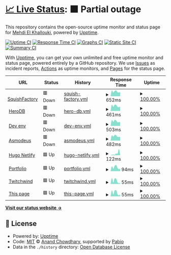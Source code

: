 # [📈 Live Status](https://demo.upptime.js.org): <!--live status--> **🟧 Partial outage**

This repository contains the open-source uptime monitor and status page for [Mehdi El Khallouki](mtech-cmd.github.io), powered by [Upptime](https://github.com/upptime/upptime).

[![Uptime CI](https://github.com/MTech-cmd/mtech-upptime/workflows/Uptime%20CI/badge.svg)](https://github.com/MTech-cmd/mtech-upptime/actions?query=workflow%3A%22Uptime+CI%22)
[![Response Time CI](https://github.com/MTech-cmd/mtech-upptime/workflows/Response%20Time%20CI/badge.svg)](https://github.com/MTech-cmd/mtech-upptime/actions?query=workflow%3A%22Response+Time+CI%22)
[![Graphs CI](https://github.com/MTech-cmd/mtech-upptime/workflows/Graphs%20CI/badge.svg)](https://github.com/MTech-cmd/mtech-upptime/actions?query=workflow%3A%22Graphs+CI%22)
[![Static Site CI](https://github.com/MTech-cmd/mtech-upptime/workflows/Static%20Site%20CI/badge.svg)](https://github.com/MTech-cmd/mtech-upptime/actions?query=workflow%3A%22Static+Site+CI%22)
[![Summary CI](https://github.com/MTech-cmd/mtech-upptime/workflows/Summary%20CI/badge.svg)](https://github.com/MTech-cmd/mtech-upptime/actions?query=workflow%3A%22Summary+CI%22)

With [Upptime](https://upptime.js.org), you can get your own unlimited and free uptime monitor and status page, powered entirely by a GitHub repository. We use [Issues](https://github.com/MTech-cmd/mtech-upptime/issues) as incident reports, [Actions](https://github.com/MTech-cmd/mtech-upptime/actions) as uptime monitors, and [Pages](https://demo.upptime.js.org) for the status page.

<!--start: status pages-->
<!-- This summary is generated by Upptime (https://github.com/upptime/upptime) -->
<!-- Do not edit this manually, your changes will be overwritten -->
<!-- prettier-ignore -->
| URL | Status | History | Response Time | Uptime |
| --- | ------ | ------- | ------------- | ------ |
| <img alt="" src="https://icons.duckduckgo.com/ip3/mymellow.mooo.com.ico" height="13"> [SquishFactory](https://mymellow.mooo.com/) | 🟥 Down | [squish-factory.yml](https://github.com/MTech-cmd/mtech-upptime/commits/HEAD/history/squish-factory.yml) | <details><summary><img alt="Response time graph" src="./graphs/squish-factory/response-time-week.png" height="20"> 652ms</summary><br><a href="https://MTech-cmd.github.io/mtech-upptime/history/squish-factory"><img alt="Response time 792" src="https://img.shields.io/endpoint?url=https%3A%2F%2Fraw.githubusercontent.com%2FMTech-cmd%2Fmtech-upptime%2FHEAD%2Fapi%2Fsquish-factory%2Fresponse-time.json"></a><br><a href="https://MTech-cmd.github.io/mtech-upptime/history/squish-factory"><img alt="24-hour response time 583" src="https://img.shields.io/endpoint?url=https%3A%2F%2Fraw.githubusercontent.com%2FMTech-cmd%2Fmtech-upptime%2FHEAD%2Fapi%2Fsquish-factory%2Fresponse-time-day.json"></a><br><a href="https://MTech-cmd.github.io/mtech-upptime/history/squish-factory"><img alt="7-day response time 652" src="https://img.shields.io/endpoint?url=https%3A%2F%2Fraw.githubusercontent.com%2FMTech-cmd%2Fmtech-upptime%2FHEAD%2Fapi%2Fsquish-factory%2Fresponse-time-week.json"></a><br><a href="https://MTech-cmd.github.io/mtech-upptime/history/squish-factory"><img alt="30-day response time 697" src="https://img.shields.io/endpoint?url=https%3A%2F%2Fraw.githubusercontent.com%2FMTech-cmd%2Fmtech-upptime%2FHEAD%2Fapi%2Fsquish-factory%2Fresponse-time-month.json"></a><br><a href="https://MTech-cmd.github.io/mtech-upptime/history/squish-factory"><img alt="1-year response time 792" src="https://img.shields.io/endpoint?url=https%3A%2F%2Fraw.githubusercontent.com%2FMTech-cmd%2Fmtech-upptime%2FHEAD%2Fapi%2Fsquish-factory%2Fresponse-time-year.json"></a></details> | <details><summary><a href="https://MTech-cmd.github.io/mtech-upptime/history/squish-factory">100.00%</a></summary><a href="https://MTech-cmd.github.io/mtech-upptime/history/squish-factory"><img alt="All-time uptime 98.72%" src="https://img.shields.io/endpoint?url=https%3A%2F%2Fraw.githubusercontent.com%2FMTech-cmd%2Fmtech-upptime%2FHEAD%2Fapi%2Fsquish-factory%2Fuptime.json"></a><br><a href="https://MTech-cmd.github.io/mtech-upptime/history/squish-factory"><img alt="24-hour uptime 99.99%" src="https://img.shields.io/endpoint?url=https%3A%2F%2Fraw.githubusercontent.com%2FMTech-cmd%2Fmtech-upptime%2FHEAD%2Fapi%2Fsquish-factory%2Fuptime-day.json"></a><br><a href="https://MTech-cmd.github.io/mtech-upptime/history/squish-factory"><img alt="7-day uptime 100.00%" src="https://img.shields.io/endpoint?url=https%3A%2F%2Fraw.githubusercontent.com%2FMTech-cmd%2Fmtech-upptime%2FHEAD%2Fapi%2Fsquish-factory%2Fuptime-week.json"></a><br><a href="https://MTech-cmd.github.io/mtech-upptime/history/squish-factory"><img alt="30-day uptime 97.47%" src="https://img.shields.io/endpoint?url=https%3A%2F%2Fraw.githubusercontent.com%2FMTech-cmd%2Fmtech-upptime%2FHEAD%2Fapi%2Fsquish-factory%2Fuptime-month.json"></a><br><a href="https://MTech-cmd.github.io/mtech-upptime/history/squish-factory"><img alt="1-year uptime 98.72%" src="https://img.shields.io/endpoint?url=https%3A%2F%2Fraw.githubusercontent.com%2FMTech-cmd%2Fmtech-upptime%2FHEAD%2Fapi%2Fsquish-factory%2Fuptime-year.json"></a></details>
| <img alt="" src="https://icons.duckduckgo.com/ip3/herodb.mooo.com.ico" height="13"> [HeroDB](https://herodb.mooo.com/) | 🟥 Down | [hero-db.yml](https://github.com/MTech-cmd/mtech-upptime/commits/HEAD/history/hero-db.yml) | <details><summary><img alt="Response time graph" src="./graphs/hero-db/response-time-week.png" height="20"> 461ms</summary><br><a href="https://MTech-cmd.github.io/mtech-upptime/history/hero-db"><img alt="Response time 507" src="https://img.shields.io/endpoint?url=https%3A%2F%2Fraw.githubusercontent.com%2FMTech-cmd%2Fmtech-upptime%2FHEAD%2Fapi%2Fhero-db%2Fresponse-time.json"></a><br><a href="https://MTech-cmd.github.io/mtech-upptime/history/hero-db"><img alt="24-hour response time 395" src="https://img.shields.io/endpoint?url=https%3A%2F%2Fraw.githubusercontent.com%2FMTech-cmd%2Fmtech-upptime%2FHEAD%2Fapi%2Fhero-db%2Fresponse-time-day.json"></a><br><a href="https://MTech-cmd.github.io/mtech-upptime/history/hero-db"><img alt="7-day response time 461" src="https://img.shields.io/endpoint?url=https%3A%2F%2Fraw.githubusercontent.com%2FMTech-cmd%2Fmtech-upptime%2FHEAD%2Fapi%2Fhero-db%2Fresponse-time-week.json"></a><br><a href="https://MTech-cmd.github.io/mtech-upptime/history/hero-db"><img alt="30-day response time 497" src="https://img.shields.io/endpoint?url=https%3A%2F%2Fraw.githubusercontent.com%2FMTech-cmd%2Fmtech-upptime%2FHEAD%2Fapi%2Fhero-db%2Fresponse-time-month.json"></a><br><a href="https://MTech-cmd.github.io/mtech-upptime/history/hero-db"><img alt="1-year response time 507" src="https://img.shields.io/endpoint?url=https%3A%2F%2Fraw.githubusercontent.com%2FMTech-cmd%2Fmtech-upptime%2FHEAD%2Fapi%2Fhero-db%2Fresponse-time-year.json"></a></details> | <details><summary><a href="https://MTech-cmd.github.io/mtech-upptime/history/hero-db">100.00%</a></summary><a href="https://MTech-cmd.github.io/mtech-upptime/history/hero-db"><img alt="All-time uptime 98.72%" src="https://img.shields.io/endpoint?url=https%3A%2F%2Fraw.githubusercontent.com%2FMTech-cmd%2Fmtech-upptime%2FHEAD%2Fapi%2Fhero-db%2Fuptime.json"></a><br><a href="https://MTech-cmd.github.io/mtech-upptime/history/hero-db"><img alt="24-hour uptime 99.99%" src="https://img.shields.io/endpoint?url=https%3A%2F%2Fraw.githubusercontent.com%2FMTech-cmd%2Fmtech-upptime%2FHEAD%2Fapi%2Fhero-db%2Fuptime-day.json"></a><br><a href="https://MTech-cmd.github.io/mtech-upptime/history/hero-db"><img alt="7-day uptime 100.00%" src="https://img.shields.io/endpoint?url=https%3A%2F%2Fraw.githubusercontent.com%2FMTech-cmd%2Fmtech-upptime%2FHEAD%2Fapi%2Fhero-db%2Fuptime-week.json"></a><br><a href="https://MTech-cmd.github.io/mtech-upptime/history/hero-db"><img alt="30-day uptime 97.47%" src="https://img.shields.io/endpoint?url=https%3A%2F%2Fraw.githubusercontent.com%2FMTech-cmd%2Fmtech-upptime%2FHEAD%2Fapi%2Fhero-db%2Fuptime-month.json"></a><br><a href="https://MTech-cmd.github.io/mtech-upptime/history/hero-db"><img alt="1-year uptime 98.72%" src="https://img.shields.io/endpoint?url=https%3A%2F%2Fraw.githubusercontent.com%2FMTech-cmd%2Fmtech-upptime%2FHEAD%2Fapi%2Fhero-db%2Fuptime-year.json"></a></details>
| <img alt="" src="https://icons.duckduckgo.com/ip3/develop.twilightparadox.com.ico" height="13"> [Dev env](https://develop.twilightparadox.com/) | 🟥 Down | [dev-env.yml](https://github.com/MTech-cmd/mtech-upptime/commits/HEAD/history/dev-env.yml) | <details><summary><img alt="Response time graph" src="./graphs/dev-env/response-time-week.png" height="20"> 503ms</summary><br><a href="https://MTech-cmd.github.io/mtech-upptime/history/dev-env"><img alt="Response time 581" src="https://img.shields.io/endpoint?url=https%3A%2F%2Fraw.githubusercontent.com%2FMTech-cmd%2Fmtech-upptime%2FHEAD%2Fapi%2Fdev-env%2Fresponse-time.json"></a><br><a href="https://MTech-cmd.github.io/mtech-upptime/history/dev-env"><img alt="24-hour response time 415" src="https://img.shields.io/endpoint?url=https%3A%2F%2Fraw.githubusercontent.com%2FMTech-cmd%2Fmtech-upptime%2FHEAD%2Fapi%2Fdev-env%2Fresponse-time-day.json"></a><br><a href="https://MTech-cmd.github.io/mtech-upptime/history/dev-env"><img alt="7-day response time 503" src="https://img.shields.io/endpoint?url=https%3A%2F%2Fraw.githubusercontent.com%2FMTech-cmd%2Fmtech-upptime%2FHEAD%2Fapi%2Fdev-env%2Fresponse-time-week.json"></a><br><a href="https://MTech-cmd.github.io/mtech-upptime/history/dev-env"><img alt="30-day response time 490" src="https://img.shields.io/endpoint?url=https%3A%2F%2Fraw.githubusercontent.com%2FMTech-cmd%2Fmtech-upptime%2FHEAD%2Fapi%2Fdev-env%2Fresponse-time-month.json"></a><br><a href="https://MTech-cmd.github.io/mtech-upptime/history/dev-env"><img alt="1-year response time 581" src="https://img.shields.io/endpoint?url=https%3A%2F%2Fraw.githubusercontent.com%2FMTech-cmd%2Fmtech-upptime%2FHEAD%2Fapi%2Fdev-env%2Fresponse-time-year.json"></a></details> | <details><summary><a href="https://MTech-cmd.github.io/mtech-upptime/history/dev-env">100.00%</a></summary><a href="https://MTech-cmd.github.io/mtech-upptime/history/dev-env"><img alt="All-time uptime 98.72%" src="https://img.shields.io/endpoint?url=https%3A%2F%2Fraw.githubusercontent.com%2FMTech-cmd%2Fmtech-upptime%2FHEAD%2Fapi%2Fdev-env%2Fuptime.json"></a><br><a href="https://MTech-cmd.github.io/mtech-upptime/history/dev-env"><img alt="24-hour uptime 99.99%" src="https://img.shields.io/endpoint?url=https%3A%2F%2Fraw.githubusercontent.com%2FMTech-cmd%2Fmtech-upptime%2FHEAD%2Fapi%2Fdev-env%2Fuptime-day.json"></a><br><a href="https://MTech-cmd.github.io/mtech-upptime/history/dev-env"><img alt="7-day uptime 100.00%" src="https://img.shields.io/endpoint?url=https%3A%2F%2Fraw.githubusercontent.com%2FMTech-cmd%2Fmtech-upptime%2FHEAD%2Fapi%2Fdev-env%2Fuptime-week.json"></a><br><a href="https://MTech-cmd.github.io/mtech-upptime/history/dev-env"><img alt="30-day uptime 97.47%" src="https://img.shields.io/endpoint?url=https%3A%2F%2Fraw.githubusercontent.com%2FMTech-cmd%2Fmtech-upptime%2FHEAD%2Fapi%2Fdev-env%2Fuptime-month.json"></a><br><a href="https://MTech-cmd.github.io/mtech-upptime/history/dev-env"><img alt="1-year uptime 98.72%" src="https://img.shields.io/endpoint?url=https%3A%2F%2Fraw.githubusercontent.com%2FMTech-cmd%2Fmtech-upptime%2FHEAD%2Fapi%2Fdev-env%2Fuptime-year.json"></a></details>
| <img alt="" src="https://icons.duckduckgo.com/ip3/ashmedai.mooo.com.ico" height="13"> [Asmodeus](https://ashmedai.mooo.com/) | 🟥 Down | [asmodeus.yml](https://github.com/MTech-cmd/mtech-upptime/commits/HEAD/history/asmodeus.yml) | <details><summary><img alt="Response time graph" src="./graphs/asmodeus/response-time-week.png" height="20"> 482ms</summary><br><a href="https://MTech-cmd.github.io/mtech-upptime/history/asmodeus"><img alt="Response time 559" src="https://img.shields.io/endpoint?url=https%3A%2F%2Fraw.githubusercontent.com%2FMTech-cmd%2Fmtech-upptime%2FHEAD%2Fapi%2Fasmodeus%2Fresponse-time.json"></a><br><a href="https://MTech-cmd.github.io/mtech-upptime/history/asmodeus"><img alt="24-hour response time 394" src="https://img.shields.io/endpoint?url=https%3A%2F%2Fraw.githubusercontent.com%2FMTech-cmd%2Fmtech-upptime%2FHEAD%2Fapi%2Fasmodeus%2Fresponse-time-day.json"></a><br><a href="https://MTech-cmd.github.io/mtech-upptime/history/asmodeus"><img alt="7-day response time 482" src="https://img.shields.io/endpoint?url=https%3A%2F%2Fraw.githubusercontent.com%2FMTech-cmd%2Fmtech-upptime%2FHEAD%2Fapi%2Fasmodeus%2Fresponse-time-week.json"></a><br><a href="https://MTech-cmd.github.io/mtech-upptime/history/asmodeus"><img alt="30-day response time 461" src="https://img.shields.io/endpoint?url=https%3A%2F%2Fraw.githubusercontent.com%2FMTech-cmd%2Fmtech-upptime%2FHEAD%2Fapi%2Fasmodeus%2Fresponse-time-month.json"></a><br><a href="https://MTech-cmd.github.io/mtech-upptime/history/asmodeus"><img alt="1-year response time 559" src="https://img.shields.io/endpoint?url=https%3A%2F%2Fraw.githubusercontent.com%2FMTech-cmd%2Fmtech-upptime%2FHEAD%2Fapi%2Fasmodeus%2Fresponse-time-year.json"></a></details> | <details><summary><a href="https://MTech-cmd.github.io/mtech-upptime/history/asmodeus">100.00%</a></summary><a href="https://MTech-cmd.github.io/mtech-upptime/history/asmodeus"><img alt="All-time uptime 98.72%" src="https://img.shields.io/endpoint?url=https%3A%2F%2Fraw.githubusercontent.com%2FMTech-cmd%2Fmtech-upptime%2FHEAD%2Fapi%2Fasmodeus%2Fuptime.json"></a><br><a href="https://MTech-cmd.github.io/mtech-upptime/history/asmodeus"><img alt="24-hour uptime 100.00%" src="https://img.shields.io/endpoint?url=https%3A%2F%2Fraw.githubusercontent.com%2FMTech-cmd%2Fmtech-upptime%2FHEAD%2Fapi%2Fasmodeus%2Fuptime-day.json"></a><br><a href="https://MTech-cmd.github.io/mtech-upptime/history/asmodeus"><img alt="7-day uptime 100.00%" src="https://img.shields.io/endpoint?url=https%3A%2F%2Fraw.githubusercontent.com%2FMTech-cmd%2Fmtech-upptime%2FHEAD%2Fapi%2Fasmodeus%2Fuptime-week.json"></a><br><a href="https://MTech-cmd.github.io/mtech-upptime/history/asmodeus"><img alt="30-day uptime 97.47%" src="https://img.shields.io/endpoint?url=https%3A%2F%2Fraw.githubusercontent.com%2FMTech-cmd%2Fmtech-upptime%2FHEAD%2Fapi%2Fasmodeus%2Fuptime-month.json"></a><br><a href="https://MTech-cmd.github.io/mtech-upptime/history/asmodeus"><img alt="1-year uptime 98.72%" src="https://img.shields.io/endpoint?url=https%3A%2F%2Fraw.githubusercontent.com%2FMTech-cmd%2Fmtech-upptime%2FHEAD%2Fapi%2Fasmodeus%2Fuptime-year.json"></a></details>
| <img alt="" src="https://icons.duckduckgo.com/ip3/myhugonetlifytut.netlify.app.ico" height="13"> [Hugo Netlify](https://myhugonetlifytut.netlify.app/) | 🟩 Up | [hugo-netlify.yml](https://github.com/MTech-cmd/mtech-upptime/commits/HEAD/history/hugo-netlify.yml) | <details><summary><img alt="Response time graph" src="./graphs/hugo-netlify/response-time-week.png" height="20"> 122ms</summary><br><a href="https://MTech-cmd.github.io/mtech-upptime/history/hugo-netlify"><img alt="Response time 132" src="https://img.shields.io/endpoint?url=https%3A%2F%2Fraw.githubusercontent.com%2FMTech-cmd%2Fmtech-upptime%2FHEAD%2Fapi%2Fhugo-netlify%2Fresponse-time.json"></a><br><a href="https://MTech-cmd.github.io/mtech-upptime/history/hugo-netlify"><img alt="24-hour response time 35" src="https://img.shields.io/endpoint?url=https%3A%2F%2Fraw.githubusercontent.com%2FMTech-cmd%2Fmtech-upptime%2FHEAD%2Fapi%2Fhugo-netlify%2Fresponse-time-day.json"></a><br><a href="https://MTech-cmd.github.io/mtech-upptime/history/hugo-netlify"><img alt="7-day response time 122" src="https://img.shields.io/endpoint?url=https%3A%2F%2Fraw.githubusercontent.com%2FMTech-cmd%2Fmtech-upptime%2FHEAD%2Fapi%2Fhugo-netlify%2Fresponse-time-week.json"></a><br><a href="https://MTech-cmd.github.io/mtech-upptime/history/hugo-netlify"><img alt="30-day response time 122" src="https://img.shields.io/endpoint?url=https%3A%2F%2Fraw.githubusercontent.com%2FMTech-cmd%2Fmtech-upptime%2FHEAD%2Fapi%2Fhugo-netlify%2Fresponse-time-month.json"></a><br><a href="https://MTech-cmd.github.io/mtech-upptime/history/hugo-netlify"><img alt="1-year response time 132" src="https://img.shields.io/endpoint?url=https%3A%2F%2Fraw.githubusercontent.com%2FMTech-cmd%2Fmtech-upptime%2FHEAD%2Fapi%2Fhugo-netlify%2Fresponse-time-year.json"></a></details> | <details><summary><a href="https://MTech-cmd.github.io/mtech-upptime/history/hugo-netlify">100.00%</a></summary><a href="https://MTech-cmd.github.io/mtech-upptime/history/hugo-netlify"><img alt="All-time uptime 100.00%" src="https://img.shields.io/endpoint?url=https%3A%2F%2Fraw.githubusercontent.com%2FMTech-cmd%2Fmtech-upptime%2FHEAD%2Fapi%2Fhugo-netlify%2Fuptime.json"></a><br><a href="https://MTech-cmd.github.io/mtech-upptime/history/hugo-netlify"><img alt="24-hour uptime 100.00%" src="https://img.shields.io/endpoint?url=https%3A%2F%2Fraw.githubusercontent.com%2FMTech-cmd%2Fmtech-upptime%2FHEAD%2Fapi%2Fhugo-netlify%2Fuptime-day.json"></a><br><a href="https://MTech-cmd.github.io/mtech-upptime/history/hugo-netlify"><img alt="7-day uptime 100.00%" src="https://img.shields.io/endpoint?url=https%3A%2F%2Fraw.githubusercontent.com%2FMTech-cmd%2Fmtech-upptime%2FHEAD%2Fapi%2Fhugo-netlify%2Fuptime-week.json"></a><br><a href="https://MTech-cmd.github.io/mtech-upptime/history/hugo-netlify"><img alt="30-day uptime 100.00%" src="https://img.shields.io/endpoint?url=https%3A%2F%2Fraw.githubusercontent.com%2FMTech-cmd%2Fmtech-upptime%2FHEAD%2Fapi%2Fhugo-netlify%2Fuptime-month.json"></a><br><a href="https://MTech-cmd.github.io/mtech-upptime/history/hugo-netlify"><img alt="1-year uptime 100.00%" src="https://img.shields.io/endpoint?url=https%3A%2F%2Fraw.githubusercontent.com%2FMTech-cmd%2Fmtech-upptime%2FHEAD%2Fapi%2Fhugo-netlify%2Fuptime-year.json"></a></details>
| <img alt="" src="https://icons.duckduckgo.com/ip3/mtech-cmd.github.io.ico" height="13"> [Portfolio](https://mtech-cmd.github.io) | 🟩 Up | [portfolio.yml](https://github.com/MTech-cmd/mtech-upptime/commits/HEAD/history/portfolio.yml) | <details><summary><img alt="Response time graph" src="./graphs/portfolio/response-time-week.png" height="20"> 94ms</summary><br><a href="https://MTech-cmd.github.io/mtech-upptime/history/portfolio"><img alt="Response time 102" src="https://img.shields.io/endpoint?url=https%3A%2F%2Fraw.githubusercontent.com%2FMTech-cmd%2Fmtech-upptime%2FHEAD%2Fapi%2Fportfolio%2Fresponse-time.json"></a><br><a href="https://MTech-cmd.github.io/mtech-upptime/history/portfolio"><img alt="24-hour response time 65" src="https://img.shields.io/endpoint?url=https%3A%2F%2Fraw.githubusercontent.com%2FMTech-cmd%2Fmtech-upptime%2FHEAD%2Fapi%2Fportfolio%2Fresponse-time-day.json"></a><br><a href="https://MTech-cmd.github.io/mtech-upptime/history/portfolio"><img alt="7-day response time 94" src="https://img.shields.io/endpoint?url=https%3A%2F%2Fraw.githubusercontent.com%2FMTech-cmd%2Fmtech-upptime%2FHEAD%2Fapi%2Fportfolio%2Fresponse-time-week.json"></a><br><a href="https://MTech-cmd.github.io/mtech-upptime/history/portfolio"><img alt="30-day response time 104" src="https://img.shields.io/endpoint?url=https%3A%2F%2Fraw.githubusercontent.com%2FMTech-cmd%2Fmtech-upptime%2FHEAD%2Fapi%2Fportfolio%2Fresponse-time-month.json"></a><br><a href="https://MTech-cmd.github.io/mtech-upptime/history/portfolio"><img alt="1-year response time 102" src="https://img.shields.io/endpoint?url=https%3A%2F%2Fraw.githubusercontent.com%2FMTech-cmd%2Fmtech-upptime%2FHEAD%2Fapi%2Fportfolio%2Fresponse-time-year.json"></a></details> | <details><summary><a href="https://MTech-cmd.github.io/mtech-upptime/history/portfolio">100.00%</a></summary><a href="https://MTech-cmd.github.io/mtech-upptime/history/portfolio"><img alt="All-time uptime 100.00%" src="https://img.shields.io/endpoint?url=https%3A%2F%2Fraw.githubusercontent.com%2FMTech-cmd%2Fmtech-upptime%2FHEAD%2Fapi%2Fportfolio%2Fuptime.json"></a><br><a href="https://MTech-cmd.github.io/mtech-upptime/history/portfolio"><img alt="24-hour uptime 100.00%" src="https://img.shields.io/endpoint?url=https%3A%2F%2Fraw.githubusercontent.com%2FMTech-cmd%2Fmtech-upptime%2FHEAD%2Fapi%2Fportfolio%2Fuptime-day.json"></a><br><a href="https://MTech-cmd.github.io/mtech-upptime/history/portfolio"><img alt="7-day uptime 100.00%" src="https://img.shields.io/endpoint?url=https%3A%2F%2Fraw.githubusercontent.com%2FMTech-cmd%2Fmtech-upptime%2FHEAD%2Fapi%2Fportfolio%2Fuptime-week.json"></a><br><a href="https://MTech-cmd.github.io/mtech-upptime/history/portfolio"><img alt="30-day uptime 100.00%" src="https://img.shields.io/endpoint?url=https%3A%2F%2Fraw.githubusercontent.com%2FMTech-cmd%2Fmtech-upptime%2FHEAD%2Fapi%2Fportfolio%2Fuptime-month.json"></a><br><a href="https://MTech-cmd.github.io/mtech-upptime/history/portfolio"><img alt="1-year uptime 100.00%" src="https://img.shields.io/endpoint?url=https%3A%2F%2Fraw.githubusercontent.com%2FMTech-cmd%2Fmtech-upptime%2FHEAD%2Fapi%2Fportfolio%2Fuptime-year.json"></a></details>
| <img alt="" src="https://icons.duckduckgo.com/ip3/mtech-cmd.github.io.ico" height="13"> [Twitchwind](https://mtech-cmd.github.io/Twitchwind/) | 🟩 Up | [twitchwind.yml](https://github.com/MTech-cmd/mtech-upptime/commits/HEAD/history/twitchwind.yml) | <details><summary><img alt="Response time graph" src="./graphs/twitchwind/response-time-week.png" height="20"> 55ms</summary><br><a href="https://MTech-cmd.github.io/mtech-upptime/history/twitchwind"><img alt="Response time 50" src="https://img.shields.io/endpoint?url=https%3A%2F%2Fraw.githubusercontent.com%2FMTech-cmd%2Fmtech-upptime%2FHEAD%2Fapi%2Ftwitchwind%2Fresponse-time.json"></a><br><a href="https://MTech-cmd.github.io/mtech-upptime/history/twitchwind"><img alt="24-hour response time 18" src="https://img.shields.io/endpoint?url=https%3A%2F%2Fraw.githubusercontent.com%2FMTech-cmd%2Fmtech-upptime%2FHEAD%2Fapi%2Ftwitchwind%2Fresponse-time-day.json"></a><br><a href="https://MTech-cmd.github.io/mtech-upptime/history/twitchwind"><img alt="7-day response time 55" src="https://img.shields.io/endpoint?url=https%3A%2F%2Fraw.githubusercontent.com%2FMTech-cmd%2Fmtech-upptime%2FHEAD%2Fapi%2Ftwitchwind%2Fresponse-time-week.json"></a><br><a href="https://MTech-cmd.github.io/mtech-upptime/history/twitchwind"><img alt="30-day response time 61" src="https://img.shields.io/endpoint?url=https%3A%2F%2Fraw.githubusercontent.com%2FMTech-cmd%2Fmtech-upptime%2FHEAD%2Fapi%2Ftwitchwind%2Fresponse-time-month.json"></a><br><a href="https://MTech-cmd.github.io/mtech-upptime/history/twitchwind"><img alt="1-year response time 50" src="https://img.shields.io/endpoint?url=https%3A%2F%2Fraw.githubusercontent.com%2FMTech-cmd%2Fmtech-upptime%2FHEAD%2Fapi%2Ftwitchwind%2Fresponse-time-year.json"></a></details> | <details><summary><a href="https://MTech-cmd.github.io/mtech-upptime/history/twitchwind">100.00%</a></summary><a href="https://MTech-cmd.github.io/mtech-upptime/history/twitchwind"><img alt="All-time uptime 100.00%" src="https://img.shields.io/endpoint?url=https%3A%2F%2Fraw.githubusercontent.com%2FMTech-cmd%2Fmtech-upptime%2FHEAD%2Fapi%2Ftwitchwind%2Fuptime.json"></a><br><a href="https://MTech-cmd.github.io/mtech-upptime/history/twitchwind"><img alt="24-hour uptime 100.00%" src="https://img.shields.io/endpoint?url=https%3A%2F%2Fraw.githubusercontent.com%2FMTech-cmd%2Fmtech-upptime%2FHEAD%2Fapi%2Ftwitchwind%2Fuptime-day.json"></a><br><a href="https://MTech-cmd.github.io/mtech-upptime/history/twitchwind"><img alt="7-day uptime 100.00%" src="https://img.shields.io/endpoint?url=https%3A%2F%2Fraw.githubusercontent.com%2FMTech-cmd%2Fmtech-upptime%2FHEAD%2Fapi%2Ftwitchwind%2Fuptime-week.json"></a><br><a href="https://MTech-cmd.github.io/mtech-upptime/history/twitchwind"><img alt="30-day uptime 100.00%" src="https://img.shields.io/endpoint?url=https%3A%2F%2Fraw.githubusercontent.com%2FMTech-cmd%2Fmtech-upptime%2FHEAD%2Fapi%2Ftwitchwind%2Fuptime-month.json"></a><br><a href="https://MTech-cmd.github.io/mtech-upptime/history/twitchwind"><img alt="1-year uptime 100.00%" src="https://img.shields.io/endpoint?url=https%3A%2F%2Fraw.githubusercontent.com%2FMTech-cmd%2Fmtech-upptime%2FHEAD%2Fapi%2Ftwitchwind%2Fuptime-year.json"></a></details>
| <img alt="" src="https://icons.duckduckgo.com/ip3/mtech-cmd.github.io.ico" height="13"> [This page](https://mtech-cmd.github.io/mtech-upptime/) | 🟩 Up | [this-page.yml](https://github.com/MTech-cmd/mtech-upptime/commits/HEAD/history/this-page.yml) | <details><summary><img alt="Response time graph" src="./graphs/this-page/response-time-week.png" height="20"> 55ms</summary><br><a href="https://MTech-cmd.github.io/mtech-upptime/history/this-page"><img alt="Response time 50" src="https://img.shields.io/endpoint?url=https%3A%2F%2Fraw.githubusercontent.com%2FMTech-cmd%2Fmtech-upptime%2FHEAD%2Fapi%2Fthis-page%2Fresponse-time.json"></a><br><a href="https://MTech-cmd.github.io/mtech-upptime/history/this-page"><img alt="24-hour response time 28" src="https://img.shields.io/endpoint?url=https%3A%2F%2Fraw.githubusercontent.com%2FMTech-cmd%2Fmtech-upptime%2FHEAD%2Fapi%2Fthis-page%2Fresponse-time-day.json"></a><br><a href="https://MTech-cmd.github.io/mtech-upptime/history/this-page"><img alt="7-day response time 55" src="https://img.shields.io/endpoint?url=https%3A%2F%2Fraw.githubusercontent.com%2FMTech-cmd%2Fmtech-upptime%2FHEAD%2Fapi%2Fthis-page%2Fresponse-time-week.json"></a><br><a href="https://MTech-cmd.github.io/mtech-upptime/history/this-page"><img alt="30-day response time 53" src="https://img.shields.io/endpoint?url=https%3A%2F%2Fraw.githubusercontent.com%2FMTech-cmd%2Fmtech-upptime%2FHEAD%2Fapi%2Fthis-page%2Fresponse-time-month.json"></a><br><a href="https://MTech-cmd.github.io/mtech-upptime/history/this-page"><img alt="1-year response time 50" src="https://img.shields.io/endpoint?url=https%3A%2F%2Fraw.githubusercontent.com%2FMTech-cmd%2Fmtech-upptime%2FHEAD%2Fapi%2Fthis-page%2Fresponse-time-year.json"></a></details> | <details><summary><a href="https://MTech-cmd.github.io/mtech-upptime/history/this-page">100.00%</a></summary><a href="https://MTech-cmd.github.io/mtech-upptime/history/this-page"><img alt="All-time uptime 100.00%" src="https://img.shields.io/endpoint?url=https%3A%2F%2Fraw.githubusercontent.com%2FMTech-cmd%2Fmtech-upptime%2FHEAD%2Fapi%2Fthis-page%2Fuptime.json"></a><br><a href="https://MTech-cmd.github.io/mtech-upptime/history/this-page"><img alt="24-hour uptime 100.00%" src="https://img.shields.io/endpoint?url=https%3A%2F%2Fraw.githubusercontent.com%2FMTech-cmd%2Fmtech-upptime%2FHEAD%2Fapi%2Fthis-page%2Fuptime-day.json"></a><br><a href="https://MTech-cmd.github.io/mtech-upptime/history/this-page"><img alt="7-day uptime 100.00%" src="https://img.shields.io/endpoint?url=https%3A%2F%2Fraw.githubusercontent.com%2FMTech-cmd%2Fmtech-upptime%2FHEAD%2Fapi%2Fthis-page%2Fuptime-week.json"></a><br><a href="https://MTech-cmd.github.io/mtech-upptime/history/this-page"><img alt="30-day uptime 100.00%" src="https://img.shields.io/endpoint?url=https%3A%2F%2Fraw.githubusercontent.com%2FMTech-cmd%2Fmtech-upptime%2FHEAD%2Fapi%2Fthis-page%2Fuptime-month.json"></a><br><a href="https://MTech-cmd.github.io/mtech-upptime/history/this-page"><img alt="1-year uptime 100.00%" src="https://img.shields.io/endpoint?url=https%3A%2F%2Fraw.githubusercontent.com%2FMTech-cmd%2Fmtech-upptime%2FHEAD%2Fapi%2Fthis-page%2Fuptime-year.json"></a></details>

<!--end: status pages-->

[**Visit our status website →**](https://demo.upptime.js.org)

## 📄 License

- Powered by: [Upptime](https://github.com/upptime/upptime)
- Code: [MIT](./LICENSE) © [Anand Chowdhary](https://anandchowdhary.com), supported by [Pabio](https://pabio.com)
- Data in the `./history` directory: [Open Database License](https://opendatacommons.org/licenses/odbl/1-0/)

